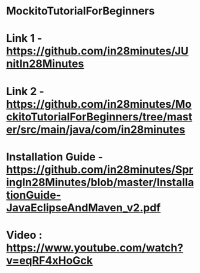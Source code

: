 # MockitoTutorialForBeginners
# Link 1 - https://github.com/in28minutes/JUnitIn28Minutes
# Link 2 - https://github.com/in28minutes/MockitoTutorialForBeginners/tree/master/src/main/java/com/in28minutes
# Installation Guide - https://github.com/in28minutes/SpringIn28Minutes/blob/master/InstallationGuide-JavaEclipseAndMaven_v2.pdf
# Video : https://www.youtube.com/watch?v=eqRF4xHoGck
